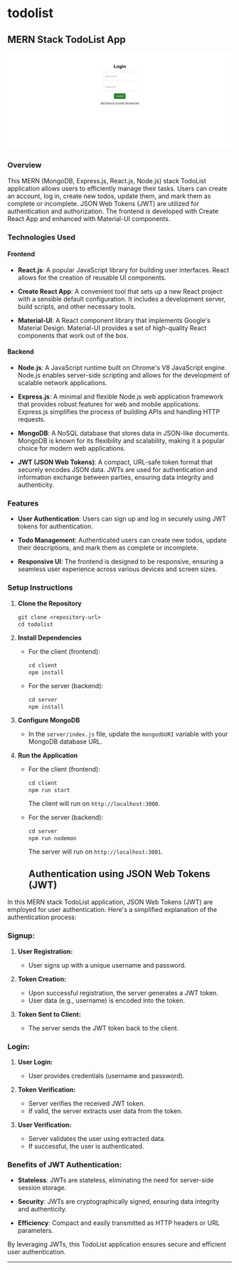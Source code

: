 # todolist
## MERN Stack TodoList App

![](todolist.gif)

### Overview

This MERN (MongoDB, Express.js, React.js, Node.js) stack TodoList application allows users to efficiently manage their tasks. Users can create an account, log in, create new todos, update them, and mark them as complete or incomplete. JSON Web Tokens (JWT) are utilized for authentication and authorization. The frontend is developed with Create React App and enhanced with Material-UI components.

### Technologies Used

#### Frontend

- **React.js**: A popular JavaScript library for building user interfaces. React allows for the creation of reusable UI components.
  
- **Create React App**: A convenient tool that sets up a new React project with a sensible default configuration. It includes a development server, build scripts, and other necessary tools.

- **Material-UI**: A React component library that implements Google's Material Design. Material-UI provides a set of high-quality React components that work out of the box.

#### Backend

- **Node.js**: A JavaScript runtime built on Chrome's V8 JavaScript engine. Node.js enables server-side scripting and allows for the development of scalable network applications.

- **Express.js**: A minimal and flexible Node.js web application framework that provides robust features for web and mobile applications. Express.js simplifies the process of building APIs and handling HTTP requests.

- **MongoDB**: A NoSQL database that stores data in JSON-like documents. MongoDB is known for its flexibility and scalability, making it a popular choice for modern web applications.

- **JWT (JSON Web Tokens)**: A compact, URL-safe token format that securely encodes JSON data. JWTs are used for authentication and information exchange between parties, ensuring data integrity and authenticity.

### Features

- **User Authentication**: Users can sign up and log in securely using JWT tokens for authentication.

- **Todo Management**: Authenticated users can create new todos, update their descriptions, and mark them as complete or incomplete.

- **Responsive UI**: The frontend is designed to be responsive, ensuring a seamless user experience across various devices and screen sizes.

### Setup Instructions

1. **Clone the Repository**

    ```
    git clone <repository-url>
    cd todolist
    ```

2. **Install Dependencies**

    - For the client (frontend):

        ```
        cd client
        npm install
        ```

    - For the server (backend):

        ```
        cd server
        npm install
        ```

3. **Configure MongoDB**

    - In the `server/index.js` file, update the `mongodbURI` variable with your MongoDB database URL.

4. **Run the Application**

    - For the client (frontend):

        ```
        cd client
        npm run start
        ```

        The client will run on `http://localhost:3000`.

    - For the server (backend):

        ```
        cd server
        npm run nodemon
        ```

        The server will run on `http://localhost:3001`.


      ## Authentication using JSON Web Tokens (JWT)

In this MERN stack TodoList application, JSON Web Tokens (JWT) are employed for user authentication. Here's a simplified explanation of the authentication process:

### Signup:

1. **User Registration:**
   - User signs up with a unique username and password.

2. **Token Creation:**
   - Upon successful registration, the server generates a JWT token.
   - User data (e.g., username) is encoded into the token.

3. **Token Sent to Client:**
   - The server sends the JWT token back to the client.

### Login:

1. **User Login:**
   - User provides credentials (username and password).

2. **Token Verification:**
   - Server verifies the received JWT token.
   - If valid, the server extracts user data from the token.

3. **User Verification:**
   - Server validates the user using extracted data.
   - If successful, the user is authenticated.

### Benefits of JWT Authentication:

- **Stateless**: JWTs are stateless, eliminating the need for server-side session storage.

- **Security**: JWTs are cryptographically signed, ensuring data integrity and authenticity.

- **Efficiency**: Compact and easily transmitted as HTTP headers or URL parameters.

By leveraging JWTs, this TodoList application ensures secure and efficient user authentication.

---




